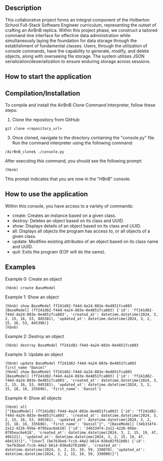 ## Description

This collaborative project forms an integral component of the Holberton School Full-Stack Software Engineer curriculum, representing the outset of crafting an AirBnB replica. Within this project phase, we construct a tailored command-line interface for effective data administration while simultaneously laying the foundation for data storage through the establishment of fundamental classes. Users, through the utilization of console commands, have the capability to generate, modify, and delete objects, along with overseeing file storage. The system utilizes JSON serialization/deserialization to ensure enduring storage across sessions.

## How to start the application

## Compilation/Installation
To compile and install the AirBnB Clone Command Interpreter, follow these steps:

1. Clone the repository from GitHub:
```
git clone <repository_url>
```

3. Once cloned, navigate to the directory containing the "console.py" file. Run the command interpreter using the following command:
```
/AirBnB_clone$ ./console.py
```
After executing this command, you should see the following prompt:
```
(hbnb)
```
This prompt indicates that you are now in the "HBnB" console.

## How to use the application

Within this console, you have access to a variety of commands:

- create: Creates an instance based on a given class.
- destroy: Deletes an object based on its class and UUID.
- show: Displays details of an object based on its class and UUID.
- all: Displays all objects the program has access to, or all objects of a given class.
- update: Modifies existing attributes of an object based on its class name and UUID.
- quit: Exits the program (EOF will do the same).

## Examples

Example 0: Create an object
```
(hbnb) create BaseModel
```

Example 1: Show an object
```
(hbnb) show BaseModel ff241d82-f44d-4a24-883e-0e4851fca803
[BaseModel] (ff241d82-f44d-4a24-883e-0e4851fca803) {'id': 'ff241d82-f44d-4a24-883e-0e4851fca803', 'created_at': datetime.datetime(2024, 3, 2, 15, 16, 53, 845381), 'updated_at': datetime.datetime(2024, 3, 2, 15, 16, 53, 845396)}
(hbnb)
```

Example 2: Destroy an object
```
(hbnb) destroy BaseModel ff241d82-f44d-4a24-883e-0e4851fca803
```

Example 3: Update an object
```
(hbnb) update BaseModel ff241d82-f44d-4a24-883e-0e4851fca803 first_name "Daniel"
(hbnb) show BaseModel ff241d82-f44d-4a24-883e-0e4851fca803
[BaseModel] (ff241d82-f44d-4a24-883e-0e4851fca803) {'id': 'ff241d82-f44d-4a24-883e-0e4851fca803', 'created_at': datetime.datetime(2024, 3, 2, 15, 16, 53, 845381), 'updated_at': datetime.datetime(2024, 3, 2, 15, 18, 16, 335696), 'first_name': 'Daniel'}
```

Example 4: Show all objects
```
(hbnb) all
["[BaseModel] (ff241d82-f44d-4a24-883e-0e4851fca803) {'id': 'ff241d82-f44d-4a24-883e-0e4851fca803', 'created_at': datetime.datetime(2024, 3, 2, 15, 16, 53, 845381), 'updated_at': datetime.datetime(2024, 3, 2, 15, 18, 16, 335696), 'first_name': 'Daniel'}", "[BaseModel] (34b334f4-2a12-4226-95be-0795eac6e618) {'id': '34b334f4-2a12-4226-95be-0795eac6e618', 'created_at': datetime.datetime(2024, 3, 2, 15, 19, 47, 404121), 'updated_at': datetime.datetime(2024, 3, 2, 15, 19, 47, 404133)}", "[User] (be763bed-fccb-44e2-b614-036e82f61b0b) {'id': 'be763bed-fccb-44e2-b614-036e82f61b0b', 'created_at': datetime.datetime(2024, 3, 2, 15, 19, 59, 330078), 'updated_at': datetime.datetime(2024, 3, 2, 15, 19, 59, 330090)}"]
```

